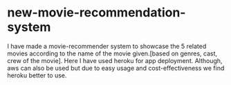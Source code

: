 # new-movie-recommendation-system
I have made a movie-recommender system to showcase the 5 related movies according to the name of the movie given.[based on genres, cast, crew of the movie]. Here I have used heroku for app deployment. Although, aws can also be used but due to easy usage and cost-effectiveness we find heroku better to use.
